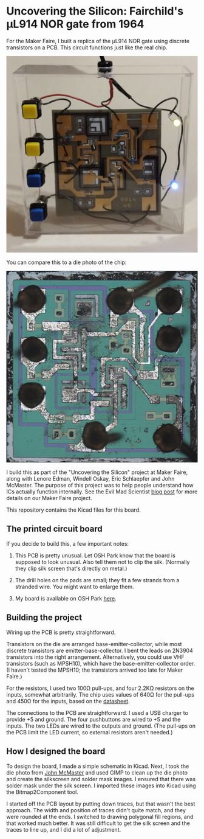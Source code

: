 # Uncovering the Silicon: Fairchild's μL914 NOR gate from 1964

For the Maker Faire, I built a replica of the μL914 NOR gate using discrete transistors on a PCB. This circuit functions just like the real chip.

![PCB implementation of the μL914 NOR gate.](box.jpg?raw=true "μL914 NOR gate.")

You can compare this to a die photo of the chip:

![Die photo of μL914 NOR gate, courtesy of John McMaster](decap.jpg?raw=true "Die photo of μL914 NOR gate, courtesy of John McMaster")

I build this as part of the "Uncovering the Silicon" project at Maker Faire, along with Lenore Edman, Windell Oskay, Eric Schlaepfer and John McMaster.
The purpose of this project was to help people understand how ICs actually function internally.
See the Evil Mad Scientist [blog post](https://www.evilmadscientist.com/2019/uncovering-the-silicon-%CE%BCl914/) for more details on our Maker Faire project.

This repository contains the Kicad files for this board.

## The printed circuit board

If you decide to build this, a few important notes:

1. This PCB is pretty unusual. Let OSH Park know that the board is supposed to look unusual. Also tell them not to clip the silk. (Normally they clip silk screen that's directly on metal.)



3. The drill holes on the pads are small; they fit a few strands from a stranded wire. You might want to enlarge them.

4. My board is available on OSH Park [here](https://oshpark.com/shared_projects/wVhkKsxW
).

## Building the project

Wiring up the PCB is pretty straightforward.

Transistors on the die are arranged base-emitter-collector, while most discrete transistors are emitter-base-collector. I bent the leads on 2N3904 transistors into the right arrangement. Alternatively, you could use VHF transistors (such as MPSH10), which have the base-emitter-collector order. (I haven't tested the MPSH10; the transistors arrived too late for Maker Faire.)

For the resistors, I used two 100Ω pull-ups, and four 2.2KΩ resistors on the inputs, somewhat arbitrarily. The chip uses values of 640Ω for the pull-ups and 450Ω for the inputs, based on the [datasheet](http://shadowtron.info/Datasheets/Fairchild%20Micrologic%201/RTL%20uL900-914/1.jpg).

The connections to the PCB are straightforward. I used a USB charger to provide +5 and ground. The four pushbuttons are wired to +5 and the inputs. The two LEDs are wired to the outputs and ground. (The pull-ups on the PCB limit the LED current, so external resistors aren't needed.)

## How I designed the board

To design the board, I made a simple schematic in Kicad. Next, I took the die photo from [John McMaster](https://siliconpr0n.org/) and used GIMP to clean up the die photo and create the silkscreen and solder mask images. I ensured that there was solder mask under the silk screen. I imported these images into Kicad using the Bitmap2Component tool.

I started off the PCB layout by putting down traces, but that wasn't the best approach. The width and position of traces didn't quite match, and they were rounded at the ends. I switched to drawing polygonal fill regions, and that worked much better. It was still difficult to get the silk screen and the traces to line up, and I did a lot of adjustment.